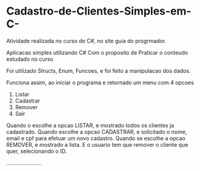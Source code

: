 # Cadastro-de-Clientes-Simples-em-C-
Atividade realizada no curso de C#, no site guia do progrmador.

Aplicacao simples utilizando C#
Com o proposito de Praticar o conteudo estudado no curso

Foi utilizado Structs, Enum, Funcoes, e foi feito a manipulacao dos dados.

Funciona assim, ao iniciar o programa
e retornado um menu com 4 opcoes
  1. Listar
  2. Cadastrar
  3. Remover
  4. Sair
  
 Quando o escolhe a opcao LISTAR, e mostrado todos os clientes ja cadastrado.
 Quando escolhe a opcao CADASTRAR, e solicitado o nome, email e cpf para efetuar um novo cadastro.
 Quando se escolhe a opcao REMOVER, e mostrado a lista. E o usuario tem que remover o cliente que quer, selecionando o ID.
 
 .......................

